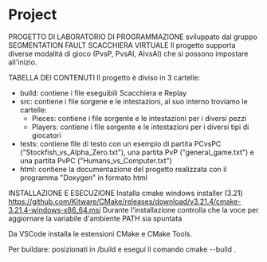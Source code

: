 # Project
PROGETTO DI LABORATORIO DI PROGRAMMAZIONE sviluppato dal gruppo SEGMENTATION FAULT
SCACCHIERA VIRTUALE
Il progetto supporta diverse modalità di gioco (PvsP, PvsAI, AIvsAI) che si possono impostare all'inizio.

TABELLA DEI CONTENUTI
Il progetto è diviso in 3 cartelle:
- build: contiene i file eseguibili Scacchiera e Replay
- src: contiene i file sorgene e le intestazioni, al suo interno troviamo le cartelle:
    - Pieces: contiene i file sorgente e le intestazioni per i diversi pezzi
    - Players: contiene i file sorgente e le intestazioni per i diversi tipi di giocatori
- tests: contiene file di testo con un esempio di partita PCvsPC ("Stockfish_vs_Alpha_Zero.txt"), una partita PvP ("general_game.txt")
         e una partita PvPC ("Humans_vs_Computer.txt")
- html: contiene la documentazione del progetto realizzata con il programma "Doxygen" in formato html

INSTALLAZIONE E ESECUZIONE
Installa cmake windows installer (3.21) https://github.com/Kitware/CMake/releases/download/v3.21.4/cmake-3.21.4-windows-x86_64.msi
Durante l'installazione controlla che la voce per aggiornare la variabile d'ambiente PATH sia spuntata

Da VSCode installa le estensioni CMake e CMake Tools.

Per buildare:
posizionati in /build e esegui il comando
    cmake --build .